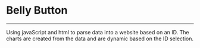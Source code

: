 # Belly Button
---
Using javaScript and html to parse data into a website based on an ID.
The charts are created from the data and are dynamic based on the ID selection.